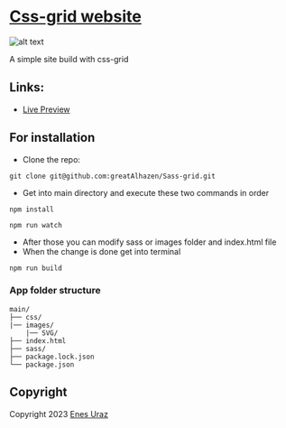 # [Css-grid website](https://greatalhazen.github.io/Sass-grid/)

![alt text](images/site.png?raw=true "Awesome sass/scss flexbox App")

A simple site build with css-grid

## Links:

+ [Live Preview](https://greatalhazen.github.io/Sass-grid/)

## For installation

- Clone the repo: 

```
git clone git@github.com:greatAlhazen/Sass-grid.git
```

- Get into main directory and execute these two commands in order

```
npm install
```

```
npm run watch
```

- After those you can modify sass or images folder and index.html file
- When the change is done get into terminal

```
npm run build
```


### App folder structure

```
main/
├── css/     
|── images/
    |── SVG/
├── index.html
├── sass/
├── package.lock.json
└── package.json
```

## Copyright

Copyright 2023 [Enes Uraz](https://github.com/greatAlhazen)